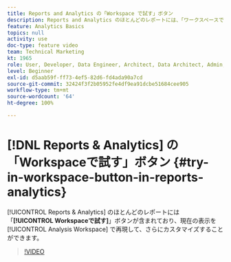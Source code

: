 ```yaml
---
title: Reports and Analytics の「Workspace で試す」ボタン
description: Reports and Analytics のほとんどのレポートには、「ワークスペースで試す」ボタンがあります。このボタンを使用すると、現在のビューを Analysis Workspace で再現して、さらにカスタマイズすることができます。
feature: Analytics Basics
topics: null
activity: use
doc-type: feature video
team: Technical Marketing
kt: 1965
role: User, Developer, Data Engineer, Architect, Data Architect, Admin, Leader
level: Beginner
exl-id: d5aab59f-ff73-4ef5-82d6-fd4ada90a7cd
source-git-commit: 32424f3f2b05952fe4df9ea91dcbe51684cee905
workflow-type: tm+mt
source-wordcount: '64'
ht-degree: 100%

---
```


# [!DNL Reports & Analytics] の「Workspaceで試す」ボタン  {#try-in-workspace-button-in-reports-analytics}

[!UICONTROL Reports &amp; Analytics] のほとんどのレポートには「**[!UICONTROL Workspaceで試す]**」ボタンが含まれており、現在の表示を[!UICONTROL Analysis Workspace] で再現して、さらにカスタマイズすることができます。

>[!VIDEO](https://video.tv.adobe.com/v/23959/?quality=12)
